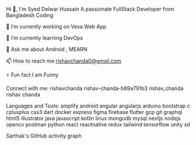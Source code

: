 Hi 👋, I'm  Syed Delwar Hussain
A passionate FullStack Developer from Bangladesh
Coding



🔭 I’m currently working on Vexa Web App

🌱 I’m currently learning DevOps

💬 Ask me about Android , MEARN

📫 How to reach me rishavchanda0@gmail.com

⚡ Fun fact I am Funny

Connect with me:
rishavchanda rishav-chanda-b89a791b3 rishav_chanda rishav chanda

Languages and Tools:
amplify android angular angularjs arduino bootstrap c cplusplus css3 dart docker express figma firebase flutter gcp git graphql html5 illustrator java javascript kotlin linux mongodb mysql nextjs nodejs opencv postman python react reactnative redux tailwind tensorflow unity xd

Sarthak's GitHub activity graph

